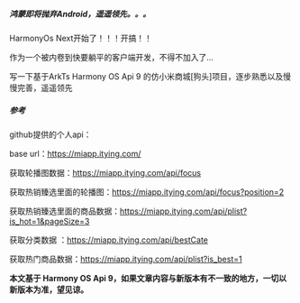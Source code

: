 ##### 鸿蒙即将抛弃Android，遥遥领先。。。

HarmonyOs Next开始了！！！开搞！！

作为一个被内卷到快要躺平的客户端开发，不得不加入了...

写一下基于ArkTs Harmony OS Api 9 的仿小米商城[狗头]项目，逐步熟悉以及慢慢完善，遥遥领先

##### 参考

github提供的个人api：

base url：https://miapp.itying.com/

获取轮播图数据：https://miapp.itying.com/api/focus

获取热销臻选里面的轮播图：https://miapp.itying.com/api/focus?position=2

获取热销臻选里面的商品数据：https://miapp.itying.com/api/plist?is_hot=1&pageSize=3

获取分类数据 ：https://miapp.itying.com/api/bestCate

获取热门商品数据：https://miapp.itying.com/api/plist?is_best=1

**本文基于 Harmony OS Api 9，如果文章内容与新版本有不一致的地方，一切以新版本为准，望见谅。**
